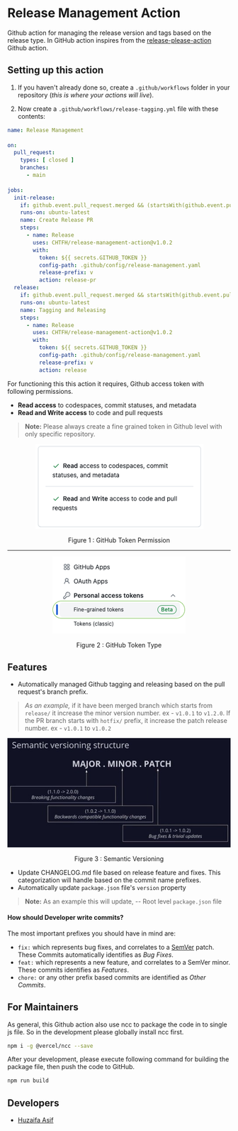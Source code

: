 # Release Management Action
Github action for managing the release version and tags based on the release type. In GitHub action inspires from the [release-please-action](https://github.com/google-github-actions/release-please-action) Github action.

## Setting up this action

1. If you haven't already done so, create a `.github/workflows` folder in your
  repository (_this is where your actions will live_).

2. Now create a `.github/workflows/release-tagging.yml` file with these contents:
``` yaml
name: Release Management

on:
  pull_request:
    types: [ closed ]
    branches:
      - main

jobs:
  init-release:
    if: github.event.pull_request.merged && (startsWith(github.event.pull_request.head.ref, 'release/') || startsWith(github.event.pull_request.head.ref, 'hotfix/'))
    runs-on: ubuntu-latest
    name: Create Release PR
    steps:
      - name: Release
        uses: CHTFH/release-management-action@v1.0.2
        with:
          token: ${{ secrets.GITHUB_TOKEN }}
          config-path: .github/config/release-management.yaml
          release-prefix: v
          action: release-pr 
  release:
    if: github.event.pull_request.merged && startsWith(github.event.pull_request.head.ref, 'auto-release/')
    runs-on: ubuntu-latest
    name: Tagging and Releasing
    steps:
      - name: Release
        uses: CHTFH/release-management-action@v1.0.2
        with:
          token: ${{ secrets.GITHUB_TOKEN }}
          config-path: .github/config/release-management.yaml
          release-prefix: v
          action: release
```

For functioning this this action it requires, Github access token with following permissions.
- **Read access** to codespaces, commit statuses, and metadata
- **Read and Write access** to code and pull requests

> **Note:** Please always create a fine grained token in Github level with only specific repository.

<p align='center'> <img src="docs/github-token-permission.png"/></p> <p align='center'> Figure 1 : GitHub Token Permission </p> 
<hr>
<p align='center'> <img src="docs/github-token-type.png"/></p> <p align='center'> Figure 2 : GitHub Token Type </p> 

## Features
- Automatically managed Github tagging and releasing based on the pull request's branch prefix.
> _As an example,_
if it have been merged branch which starts from `release/` it increase the minor version number. ex - `v1.0.1` to `v1.2.0`.
If the PR branch starts with `hotfix/` prefix, it increase the patch release number.
ex - `v1.0.1` to `v1.0.2`

<p align='center'> <img src="docs/semantic-versioning-structure.jpg"/></p> <p align='center'> Figure 3 : Semantic Versioning </p> 

- Update CHANGELOG.md file based on release feature and fixes. This categorization will handle based on the commit name prefixes.
- Automatically update `package.json` file's `version` property
> **Note:**
As an example this will update,
-- Root level `package.json` file


#### How should Developer write commits?

The most important prefixes you should have in mind are:

* `fix:` which represents bug fixes, and correlates to a [SemVer](https://semver.org/)
  patch. These Commits automatically identifies as _Bug Fixes_.
* `feat:` which represents a new feature, and correlates to a SemVer minor. These commits identifies as _Features_.
* `chore:` or any other prefix based commits are identified as _Other Commits_.


## For Maintainers

As general, this Github action also use ncc to package the code in to single js file. So in the development please globally install ncc first.

```sh
npm i -g @vercel/ncc --save
```

After your development, please execute following command for building the package file, then push the code to GitHub.

```sh
npm run build
```

## Developers

- [Huzaifa Asif](huzaifa@creativeheads.no)
